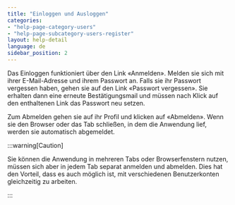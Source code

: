 ```yaml
---
title: "Einloggen und Ausloggen"
categories:
- "help-page-category-users"
- "help-page-subcategory-users-register"
layout: help-detail
language: de
sidebar_position: 2
---
```


Das Einloggen funktioniert über den Link &laquo;Anmelden&raquo;. Melden sie sich mit ihrer E-Mail-Adresse und ihrem Passwort an. Falls sie ihr Passwort vergessen haben, gehen sie auf den Link &laquo;Passwort vergessen&raquo;. Sie erhalten dann eine erneute Bestätigungsmail und müssen nach Klick auf den enthaltenen Link das Passwort neu setzen.

Zum Abmelden gehen sie auf ihr Profil und klicken auf &laquo;Abmelden&raquo;. Wenn sie den Browser oder das Tab schließen, in dem die Anwendung lief, werden sie automatisch abgemeldet.

:::warning[Caution]

Sie können die Anwendung in mehreren Tabs oder Browserfenstern nutzen, müssen sich aber in jedem Tab separat anmelden und abmelden. Dies hat den Vorteil, dass es auch möglich ist, mit verschiedenen Benutzerkonten gleichzeitig zu arbeiten.

:::